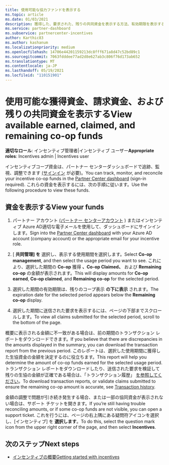 ```yaml
---
title: 使用可能な協力ファンドを表示する
ms.topic: article
ms.date: 01/03/2021
description: 獲得した、要求された、残りの共同資金を表示する方法、有効期限を表示する方法、一貫性のない金額を調整する方法について学習します。
ms.service: partner-dashboard
ms.subservice: partnercenter-incentives
author: Karthic83
ms.author: kashanum
ms.localizationpriority: medium
ms.openlocfilehash: 14706e44201159213dc8fff671a8d47c52bd89c1
ms.sourcegitcommit: 7063fdddee77ad2d8e627ab3c806f76d173ab652
ms.translationtype: MT
ms.contentlocale: ja-JP
ms.lasthandoff: 05/19/2021
ms.locfileid: "110151901"
---
```

# <a name="view-available-earned-claimed-and-remaining-co-op-funds"></a><span data-ttu-id="783b9-103">使用可能な獲得資金、請求資金、および残りの共同資金を表示する</span><span class="sxs-lookup"><span data-stu-id="783b9-103">View available earned, claimed, and remaining co-op funds</span></span>

<span data-ttu-id="783b9-104">**適切なロール**: インセンティブ管理者|インセンティブ ユーザー</span><span class="sxs-lookup"><span data-stu-id="783b9-104">**Appropriate roles**: Incentives admin | Incentives user</span></span>

<span data-ttu-id="783b9-105">インセンティブコープ資金は、パートナー センターダッシュボードで追跡、監視、調整できます [(サインイン](https://partner.microsoft.com/dashboard/) が必要)。</span><span class="sxs-lookup"><span data-stu-id="783b9-105">You can track, monitor, and reconcile your incentive co-op funds in the [Partner Center dashboard](https://partner.microsoft.com/dashboard/) (sign-in required).</span></span> <span data-ttu-id="783b9-106">これらの資金を表示するには、次の手順に従います。</span><span class="sxs-lookup"><span data-stu-id="783b9-106">Use the following procedure to view these funds.</span></span>

## <a name="view-your-funds"></a><span data-ttu-id="783b9-107">資金を表示する</span><span class="sxs-lookup"><span data-stu-id="783b9-107">View your funds</span></span>

1. <span data-ttu-id="783b9-108">パートナー アカウント [(パートナー センターアカウント](https://partner.microsoft.com/dashboard/) ) またはインセンティブ Azure AD適切な電子メールを使用して、ダッシュボードにサインインします。</span><span class="sxs-lookup"><span data-stu-id="783b9-108">Sign into the [Partner Center dashboard](https://partner.microsoft.com/dashboard/) with your Azure AD account (company account) or the appropriate email for your incentive role.</span></span>

2. <span data-ttu-id="783b9-109">[ **共同管理] を** 選択し、表示する使用期間を選択します。</span><span class="sxs-lookup"><span data-stu-id="783b9-109">Select **Co-op management**, and then select the usage period you want to see.</span></span> <span data-ttu-id="783b9-110">これにより、選択した期間の **Co-op** 獲得 **、Co-op Claimed、** および **Remaining co-op** の金額が表示されます。</span><span class="sxs-lookup"><span data-stu-id="783b9-110">This will display amounts for **Co-op earned**, **Co-op claimed**, and **Remaining co-op** for the selected period.</span></span>

3. <span data-ttu-id="783b9-111">選択した期間の有効期限は、残りのコープ表示 **の下に表示** されます。</span><span class="sxs-lookup"><span data-stu-id="783b9-111">The expiration date for the selected period appears below the **Remaining co-op** display.</span></span>  

4. <span data-ttu-id="783b9-112">選択した期間に送信された要求を表示するには、ページの下部までスクロールします。</span><span class="sxs-lookup"><span data-stu-id="783b9-112">To view all claims submitted for the selected period, scroll to the bottom of the page.</span></span>

<span data-ttu-id="783b9-113">概要に表示される金額に不一致がある場合は、前の期間のトランザクション レポートをダウンロードできます。</span><span class="sxs-lookup"><span data-stu-id="783b9-113">If you believe that there are discrepancies in the amounts displayed in the summary, you can download the transaction report from the previous period.</span></span> <span data-ttu-id="783b9-114">このレポートは、選択した使用期間に獲得した生協資金の金額を決定するのに役立ちます。</span><span class="sxs-lookup"><span data-stu-id="783b9-114">This report will help you determine the amount of co-op funds earned for the selected usage period.</span></span> <span data-ttu-id="783b9-115">トランザクション レポートをダウンロードしたり、送信された要求を検証して残りの生協の金額が正確である場合は、「トランザクション履歴」 [を参照してください](./payout-statement.md#transaction-history)。</span><span class="sxs-lookup"><span data-stu-id="783b9-115">To download transaction reports, or validate claims submitted to ensure the remaining co-op amount is accurate, see [Transaction history](./payout-statement.md#transaction-history).</span></span>

<span data-ttu-id="783b9-116">金額の調整で問題が引き続き発生する場合、または一部の協同資金が表示されない場合は、サポート チケットを開きます。</span><span class="sxs-lookup"><span data-stu-id="783b9-116">If you’re still having trouble reconciling amounts, or if some co-op funds are not visible, you can open a support ticket.</span></span> <span data-ttu-id="783b9-117">これを行うには、ページの右上隅にある疑問符アイコンを選択し、[インセンティブ] を **選択します**。</span><span class="sxs-lookup"><span data-stu-id="783b9-117">To do this, select the question mark icon from the upper right corner of the page, and then select **Incentives**.</span></span>

## <a name="next-steps"></a><span data-ttu-id="783b9-118">次のステップ</span><span class="sxs-lookup"><span data-stu-id="783b9-118">Next steps</span></span>

- [<span data-ttu-id="783b9-119">インセンティブの概要</span><span class="sxs-lookup"><span data-stu-id="783b9-119">Getting started with incentives</span></span>](incentives-get-started-intro.md)